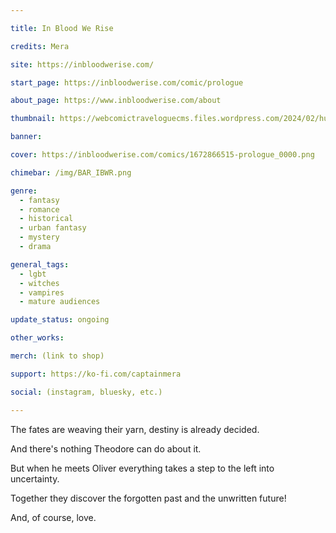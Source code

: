 ```yaml
---

title: In Blood We Rise

credits: Mera

site: https://inbloodwerise.com/

start_page: https://inbloodwerise.com/comic/prologue

about_page: https://www.inbloodwerise.com/about

thumbnail: https://webcomictraveloguecms.files.wordpress.com/2024/02/hubbox_inblood.png

banner:

cover: https://inbloodwerise.com/comics/1672866515-prologue_0000.png

chimebar: /img/BAR_IBWR.png

genre:
  - fantasy
  - romance
  - historical
  - urban fantasy
  - mystery
  - drama

general_tags: 
  - lgbt
  - witches
  - vampires
  - mature audiences

update_status: ongoing

other_works:

merch: (link to shop)

support: https://ko-fi.com/captainmera

social: (instagram, bluesky, etc.)

---
```


The fates are weaving their yarn, destiny is already decided.

And there's nothing Theodore can do about it.

But when he meets Oliver everything takes a step to the left into uncertainty. 

Together they discover the forgotten past and the unwritten future!

And, of course, love.